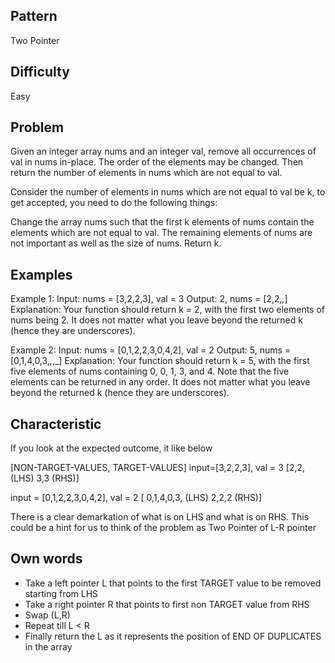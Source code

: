 ## Pattern
Two Pointer

## Difficulty
Easy

## Problem
Given an integer array nums and an integer val, remove all occurrences of val in nums in-place. The order of the elements may be changed. Then return the number of elements in nums which are not equal to val.

Consider the number of elements in nums which are not equal to val be k, to get accepted, you need to do the following things:

Change the array nums such that the first k elements of nums contain the elements which are not equal to val. The remaining elements of nums are not important as well as the size of nums.
Return k.

## Examples

Example 1:
Input: nums = [3,2,2,3], val = 3
Output: 2, nums = [2,2,_,_]
Explanation: Your function should return k = 2, with the first two elements of nums being 2.
It does not matter what you leave beyond the returned k (hence they are underscores).


Example 2:
Input: nums = [0,1,2,2,3,0,4,2], val = 2
Output: 5, nums = [0,1,4,0,3,_,_,_]
Explanation: Your function should return k = 5, with the first five elements of nums containing 0, 0, 1, 3, and 4.
Note that the five elements can be returned in any order.
It does not matter what you leave beyond the returned k (hence they are underscores).


## Characteristic
If you look at the expected outcome, it like below

[NON-TARGET-VALUES, TARGET-VALUES]
input=[3,2,2,3], val = 3
[2,2, (LHS)  3,3 (RHS)]

input = [0,1,2,2,3,0,4,2], val = 2
[  0,1,4,0,3, (LHS)  2,2,2 (RHS)]


There is a clear demarkation of what is on LHS and what is on RHS. This could be a hint for us to think of the problem as Two Pointer of L-R pointer

## Own words
- Take a left pointer L that points to the first TARGET value to be removed starting from LHS
- Take a right pointer R that points to first non TARGET value from RHS
- Swap (L,R)
- Repeat till L < R
- Finally return the L as it represents the position of END OF DUPLICATES in the array



